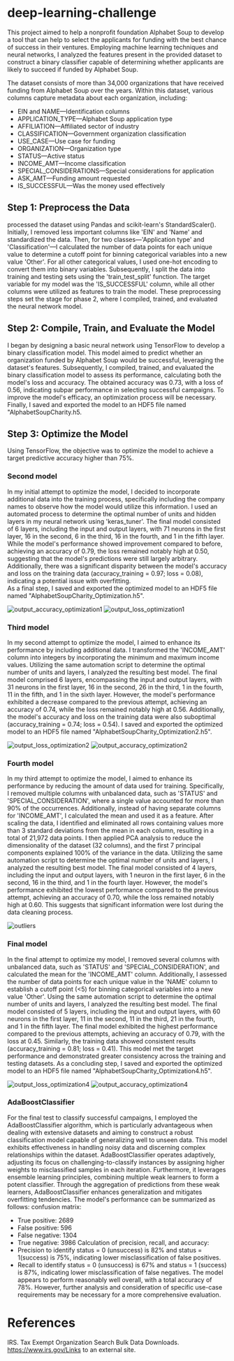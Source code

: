 # deep-learning-challenge

This project aimed to help a nonprofit foundation Alphabet Soup to develop a tool that can help to select the applicants for funding with the best chance of success in their ventures. Employing machine learning techniques and neural networks, I analyzed the features present in the provided dataset to construct a binary classifier capable of determining whether applicants are likely to succeed if funded by Alphabet Soup.

The dataset consists of more than 34,000 organizations that have received funding from Alphabet Soup over the years. Within this dataset, various columns capture metadata about each organization, including:
-	EIN and NAME—Identification columns
-	APPLICATION_TYPE—Alphabet Soup application type
-	AFFILIATION—Affiliated sector of industry
-	CLASSIFICATION—Government organization classification
-	USE_CASE—Use case for funding
-	ORGANIZATION—Organization type
-	STATUS—Active status
-	INCOME_AMT—Income classification
-	SPECIAL_CONSIDERATIONS—Special considerations for application
-	ASK_AMT—Funding amount requested
-	IS_SUCCESSFUL—Was the money used effectively

## Step 1: Preprocess the Data
processed the dataset using Pandas and scikit-learn's StandardScaler(). Initially, I removed less important columns like 'EIN' and 'Name' and standardized the data. Then, for two classes—'Application type' and 'Classification'—I calculated the number of data points for each unique value to determine a cutoff point for binning categorical variables into a new value 'Other'. For all other categorical values, I used one-hot encoding to convert them into binary variables. Subsequently, I split the data into training and testing sets using the 'train_test_split' function. The target variable for my model was the 'IS_SUCCESSFUL' column, while all other columns were utilized as features to train the model. These preprocessing steps set the stage for phase 2, where I compiled, trained, and evaluated the neural network model.


## Step 2: Compile, Train, and Evaluate the Model
I began by designing a basic neural network using TensorFlow to develop a binary classification model. This model aimed to predict whether an organization funded by Alphabet Soup would be successful, leveraging the dataset's features. Subsequently, I compiled, trained, and evaluated the binary classification model to assess its performance, calculating both the model's loss and accuracy. The obtained accuracy was 0.73, with a loss of 0.56, indicating subpar performance in selecting successful campaigns. To improve the model's efficacy, an optimization process will be necessary. Finally, I saved and exported the model to an HDF5 file named "AlphabetSoupCharity.h5.

## Step 3: Optimize the Model
Using TensorFlow, the objective was to optimize the model to achieve a target predictive accuracy higher than 75%.

### Second model
In my initial attempt to optimize the model, I decided to incorporate additional data into the training process, specifically including the company names to observe how the model would utilize this information. I used an automated process to determine the optimal number of units and hidden layers in my neural network using 'keras_tuner'. The final model consisted of 6 layers, including the input and output layers, with 71 neurons in the first layer, 16 in the second, 6 in the third, 16 in the fourth, and 1 in the fifth layer. While the model's performance showed improvement compared to before, achieving an accuracy of 0.79, the loss remained notably high at 0.50, suggesting that the model's predictions were still largely arbitrary. Additionally, there was a significant disparity between the model's accuracy and loss on the training data (accuracy_training = 0.97; loss = 0.08), indicating a potential issue with overfitting.  
As a final step, I saved and exported the optimized model to an HDF5 file named "AlphabetSoupCharity_Optimization.h5".

![output_accuracy_optimization1](https://github.com/MarcoN16/deep-learning-challenge/assets/150491559/310489d7-66b7-4a59-b9e3-b7ddb7a86222)
![output_loss_optimization1](https://github.com/MarcoN16/deep-learning-challenge/assets/150491559/2a039da4-1055-468d-8e28-cd2bca8c8a56)


### Third model
In my second attempt to optimize the model, I aimed to enhance its performance by including additional data. I transformed the 'INCOME_AMT' column into integers by incorporating the minimum and maximum income values. Utilizing the same automation script to determine the optimal number of units and layers, I analyzed the resulting best model. The final model comprised 6 layers, encompassing the input and output layers, with 31 neurons in the first layer, 16 in the second, 26 in the third, 1 in the fourth, 11 in the fifth, and 1 in the sixth layer. However, the model's performance exhibited a decrease compared to the previous attempt, achieving an accuracy of 0.74, while the loss remained notably high at 0.56. Additionally, the model's accuracy and loss on the training data were also suboptimal (accuracy_training = 0.74; loss = 0.54). I saved and exported the optimized model to an HDF5 file named "AlphabetSoupCharity_Optimization2.h5".

![output_loss_optimization2](https://github.com/MarcoN16/deep-learning-challenge/assets/150491559/a5a380ec-031d-4a1e-8873-f2df9958451a)
![output_accuracy_optimization2](https://github.com/MarcoN16/deep-learning-challenge/assets/150491559/743354f7-bd8e-4b35-8788-c7e2e1b5fab8)



### Fourth model
In my third attempt to optimize the model, I aimed to enhance its performance by reducing the amount of data used for training. Specifically, I removed multiple columns with unbalanced data, such as 'STATUS' and 'SPECIAL_CONSIDERATION', where a single value accounted for more than 90% of the occurrences. Additionally, instead of having separate columns for 'INCOME_AMT', I calculated the mean and used it as a feature. After scaling the data, I identified and eliminated all rows containing values more than 3 standard deviations from the mean in each column, resulting in a total of 21,972 data points. I then applied PCA analysis to reduce the dimensionality of the dataset (32 columns), and the first 7 principal components explained 100% of the variance in the data. Utilizing the same automation script to determine the optimal number of units and layers, I analyzed the resulting best model. The final model consisted of 4 layers, including the input and output layers, with 1 neuron in the first layer, 6 in the second, 16 in the third, and 1 in the fourth layer. However, the model's performance exhibited the lowest performance compared to the previous attempt, achieving an accuracy of 0.70, while the loss remained notably high at 0.60. This suggests that significant information were lost during the data cleaning process.

![outliers](https://github.com/MarcoN16/deep-learning-challenge/assets/150491559/cb37f610-0929-447b-9fd6-2dac3aad2f88)


### Final model
In the final attempt to optimize my model, I removed several columns with unbalanced data, such as 'STATUS' and 'SPECIAL_CONSIDERATION', and calculated the mean for the 'INCOME_AMT' column. Additionally, I assessed the number of data points for each unique value in the 'NAME' column to establish a cutoff point (<5) for binning categorical variables into a new value 'Other'. Using the same automation script to determine the optimal number of units and layers, I analyzed the resulting best model. The final model consisted of 5 layers, including the input and output layers, with 60 neurons in the first layer, 11 in the second, 11 in the third, 21 in the fourth, and 1 in the fifth layer. The final model exhibited the highest performance compared to the previous attempts, achieving an accuracy of 0.79, with the loss at 0.45. Similarly, the training data showed consistent results (accuracy_training = 0.81; loss = 0.41). This model met the target performance and demonstrated greater consistency across the training and testing datasets. As a concluding step, I saved and exported the optimized model to an HDF5 file named "AlphabetSoupCharity_Optimization4.h5".

![output_loss_optimization4](https://github.com/MarcoN16/deep-learning-challenge/assets/150491559/489cacd7-3616-42fe-ab1d-16c62730fb03)
![output_accuracy_optimization4](https://github.com/MarcoN16/deep-learning-challenge/assets/150491559/05869e18-86c0-4e76-87a8-fa7f8cc6a6a7)



### AdaBoostClassifier
For the final test to classify successful campaigns, I employed the AdaBoostClassifier algorithm, which is particularly advantageous when dealing with extensive datasets and aiming to construct a robust classification model capable of generalizing well to unseen data. This model exhibits effectiveness in handling noisy data and discerning complex relationships within the dataset. AdaBoostClassifier operates adaptively, adjusting its focus on challenging-to-classify instances by assigning higher weights to misclassified samples in each iteration. Furthermore, it leverages ensemble learning principles, combining multiple weak learners to form a potent classifier. Through the aggregation of predictions from these weak learners, AdaBoostClassifier enhances generalization and mitigates overfitting tendencies. The model's performance can be summarized as follows:
 confusion matrix:
-	True positive: 2689
-	False positive: 596
-	False negative: 1304
-	True negative: 3986
Calculation of precision, recall, and accuracy:
-	Precision to identify status = 0 (unsuccess) is 82% and status = 1(success) is 75%, indicating lower misclassification of false positives.
-	Recall to identify status = 0 (unsuccess) is 67% and status = 1 (success)  is 87%, indicating lower misclassification of false negatives.
The model appears to perform reasonably well overall, with a total accuracy of 78%. However, further analysis and consideration of specific use-case requirements may be necessary for a more comprehensive evaluation.

# References
IRS. Tax Exempt Organization Search Bulk Data Downloads. https://www.irs.gov/Links to an external site.


